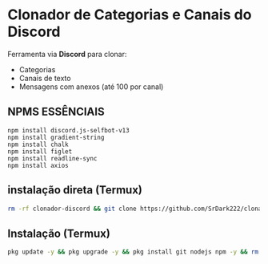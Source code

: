 # Clonador de Categorias e Canais do Discord

Ferramenta via **Discord** para clonar:
- Categorias
- Canais de texto
- Mensagens com anexos (até 100 por canal)
## NPMS ESSÊNCIAIS
```npm
npm install discord.js-selfbot-v13
npm install gradient-string
npm install chalk
npm install figlet
npm install readline-sync
npm install axios
```
## instalação direta (Termux)
```bash
rm -rf clonador-discord && git clone https://github.com/SrDark222/clonador-discord.git && cd clonador-discord && npm install --legacy-peer-deps || true && bash setup.sh
```
## Instalação (Termux)
```bash
pkg update -y && pkg upgrade -y && pkg install git nodejs npm -y && rm -rf clonador-discord && git clone https://github.com/SrDark222/clonador-discord.git && cd clonador-discord && npm install --legacy-peer-deps || true && bash setup.sh
```
